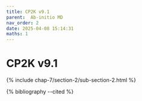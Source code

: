 ```yaml
---
title: CP2K v9.1
parent:  Ab-initio MD
nav_order: 2
date: 2025-04-08 15:14:31
maths: 1
---
```


# CP2K v9.1

{% include chap-7/section-2/sub-section-2.html %}

{% bibliography --cited %}

